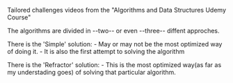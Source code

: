 Tailored challenges videos from the "Algorithms and Data Structures Udemy Course" 

The algorithms are divided in --two-- or even --three-- diffent approches. 

There is the 'Simple' solution:
    - May or may not be the most optimized way of doing it.
    - It is also the first attempt to solving the algorithm

There is the 'Refractor' solution:
    - This is the most optimized way(as far as my understading goes) of solving that particular algorithm. 
